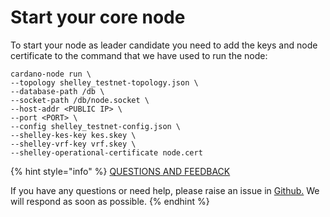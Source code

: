 # Start your core node

To start your node as leader candidate you need to add the keys and node certificate to the command that we have used to run the node:

```text
cardano-node run \
--topology shelley_testnet-topology.json \
--database-path /db \
--socket-path /db/node.socket \
--host-addr <PUBLIC IP> \
--port <PORT> \
--config shelley_testnet-config.json \
--shelley-kes-key kes.skey \
--shelley-vrf-key vrf.skey \
--shelley-operational-certificate node.cert
```

{% hint style="info" %}
[QUESTIONS AND FEEDBACK](https://github.com/carloslodelar/SPO/issues)

If you have any questions or need help, please raise an issue in [Github.](https://github.com/cardano-foundation/stake-pool-school-handbook/issues) We will respond as soon as possible.
{% endhint %}

